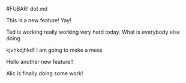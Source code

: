 #FUBAR! dot md

This is a new feature! Yay!




Ted is working really working very hard today. What is everybody else doing

kjvhkdjhkdf I am going to make a mess

Hello another new feature!!

Alic is finally doing some work!
